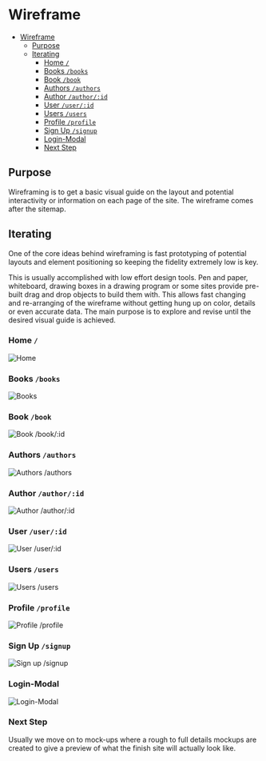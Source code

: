 # Wireframe

<!-- TOC -->

- [Wireframe](#wireframe)
  - [Purpose](#purpose)
  - [Iterating](#iterating)
    - [Home `/`](#home-)
    - [Books `/books`](#books-books)
    - [Book `/book`](#book-book)
    - [Authors `/authors`](#authors-authors)
    - [Author `/author/:id`](#author-authorid)
    - [User `/user/:id`](#user-userid)
    - [Users `/users`](#users-users)
    - [Profile `/profile`](#profile-profile)
    - [Sign Up `/signup`](#sign-up-signup)
    - [Login-Modal](#login-modal)
    - [Next Step](#next-step)

<!-- /TOC -->

## Purpose

Wireframing is to get a basic visual guide on the layout and potential interactivity or information on each page of the site. The wireframe comes after the sitemap. 

## Iterating

One of the core ideas behind wireframing is fast prototyping of potential layouts and element positioning so keeping the fidelity extremely low is key. 

This is usually accomplished with low effort design tools. Pen and paper, whiteboard, drawing boxes in a drawing program or some sites provide pre-built drag and drop objects to build them with. This allows fast changing and re-arranging of the wireframe without getting hung up on color, details or even accurate data. The main purpose is to explore and revise until the desired visual guide is achieved. 

### Home `/`
![Home](wireframe/1-Homepage.png?raw=true "Home /")

### Books `/books`
![Books](wireframe/2-Books.png?raw=true "Books /books")

### Book `/book`
![Book /book/:id](wireframe/3-Book.png?raw=true "Book /book/:id")

### Authors `/authors`
![Authors /authors](wireframe/4-Authors.png?raw=true "Authors /authors")

### Author `/author/:id`
![Author /author/:id](wireframe/5-Author.png?raw=true "Author /author/:id")

### User `/user/:id`
![User /user/:id](wireframe/6-User.png?raw=true "User /user/:id")

### Users `/users`
![Users /users](wireframe/7-Users.png?raw=true "Users /users")

### Profile `/profile`
![Profile /profile](wireframe/8-Profile.png?raw=true "Profile /profile")

### Sign Up `/signup`
![Sign up /signup](wireframe/9-Sign-Up.png?raw=true "Signup /signup")

### Login-Modal
![Login-Modal](wireframe/10-Login-Modal.png?raw=true "Login-Modal")

### Next Step

Usually we move on to mock-ups where a rough to full details mockups are created to give a preview of what the finish site will actually look like.